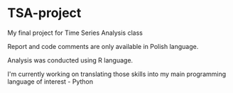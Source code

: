 # TSA-project
My final project for Time Series Analysis class

Report and code comments are only available in Polish language. 

Analysis was conducted using R language.

I'm currently working on translating those skills into my main programming language of interest - Python

